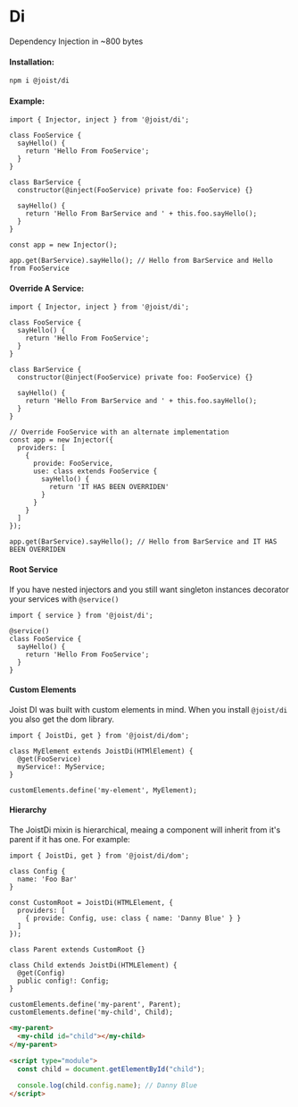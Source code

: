 # Di

Dependency Injection in ~800 bytes

#### Installation:

```BASH
npm i @joist/di
```

#### Example:

```TS
import { Injector, inject } from '@joist/di';

class FooService {
  sayHello() {
    return 'Hello From FooService';
  }
}

class BarService {
  constructor(@inject(FooService) private foo: FooService) {}

  sayHello() {
    return 'Hello From BarService and ' + this.foo.sayHello();
  }
}

const app = new Injector();

app.get(BarService).sayHello(); // Hello from BarService and Hello from FooService
```

#### Override A Service:

```TS
import { Injector, inject } from '@joist/di';

class FooService {
  sayHello() {
    return 'Hello From FooService';
  }
}

class BarService {
  constructor(@inject(FooService) private foo: FooService) {}

  sayHello() {
    return 'Hello From BarService and ' + this.foo.sayHello();
  }
}

// Override FooService with an alternate implementation
const app = new Injector({
  providers: [
    {
      provide: FooService,
      use: class extends FooService {
        sayHello() {
          return 'IT HAS BEEN OVERRIDEN'
        }
      }
    }
  ]
});

app.get(BarService).sayHello(); // Hello from BarService and IT HAS BEEN OVERRIDEN
```

#### Root Service

If you have nested injectors and you still want singleton instances decorator your services with `@service()`

```TS
import { service } from '@joist/di';

@service()
class FooService {
  sayHello() {
    return 'Hello From FooService';
  }
}
```

#### Custom Elements

Joist DI was built with custom elements in mind. When you install `@joist/di` you also get the dom library.

```TS
import { JoistDi, get } from '@joist/di/dom';

class MyElement extends JoistDi(HTMlElement) {
  @get(FooService)
  myService!: MyService;
}

customElements.define('my-element', MyElement);
```

#### Hierarchy

The JoistDi mixin is hierarchical, meaing a component will inherit from it's parent if it has one.
For example:

```TS
import { JoistDi, get } from '@joist/di/dom';

class Config {
  name: 'Foo Bar'
}

const CustomRoot = JoistDi(HTMLElement, { 
  providers: [
    { provide: Config, use: class { name: 'Danny Blue' } }
  ] 
});

class Parent extends CustomRoot {}

class Child extends JoistDi(HTMLElement) {
  @get(Config)
  public config!: Config;
}

customElements.define('my-parent', Parent);
customElements.define('my-child', Child);
```

```HTML
<my-parent>
  <my-child id="child"></my-child>
</my-parent>

<script type="module">
  const child = document.getElementById("child");
  
  console.log(child.config.name); // Danny Blue
</script>
```
